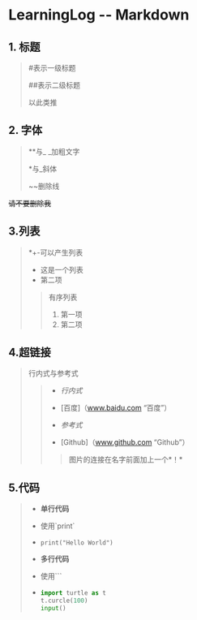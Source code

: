 # LearningLog -- Markdown

## 1. 标题

> #表示一级标题 
>
> ##表示二级标题
>
> 以此类推

## 2. 字体

> **与_ _加粗文字
>
> *与_斜体
>
> ~~删除线

~~请不要删除我~~

## 3.列表

>*+-可以产生列表
>
>+ 这是一个列表
>+ 第二项
>
>> 有序列表
>>
>> 1. 第一项
>> 2. 第二项

## 4.超链接

> 行内式与参考式
>
> > - *行内式*
> >
> > - [百度]（www.baidu.com “百度”）
> >
> > - *参考式*
> > - [Github]（www.github.com “Github”）
> >
> > > 图片的连接在名字前面加上一个*！*

## 5.代码

> + __单行代码__
>
> + 使用\`print\`
>
> + `print("Hello World")`
>
> + __多行代码__
>
> + 使用\```
>
> + ```python
>   import turtle as t
>   t.curcle(100)
>   input()
>   ```

